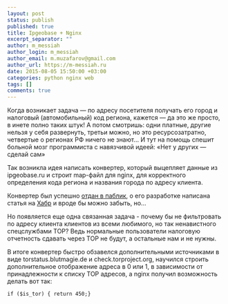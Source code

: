 ```yaml
---
layout: post
status: publish
published: true
title: Ipgeobase + Nginx
excerpt_separator: ""
author: m_messiah
author_login: m_messiah
author_email: m.muzafarov@gmail.com
author_url: https://m-messiah.ru
date: 2015-08-05 15:50:00 +03:00
categories: python nginx web
tags: []
comments: true
---
```


Когда возникает задача — по адресу посетителя получать его город и налоговый (автомобильный) код региона, кажется — да это же просто, в инете полно таких штук!
А потом смотришь: одни платные, другие нельзя у себя развернуть, третьи можно, но это ресурсозатратно, четвертые о регионах РФ ничего не знают…
И тут на помощь спешит больной мозг программиста с навязчивой идеей: «Нет у других — сделай сам»

Так возникла идея написать конвертер, который выцепляет данные из ipgeobase.ru и строит map-файл для nginx, для корректного определения кода региона и названия города  по адресу клиента.

Конвертер был успешно [отдан в паблик](https://github.com/m-messiah/ipgeobase_importer), о его разработке написана статья на [Хабр](http://habrahabr.ru/post/264219/) и вроде бы можно забыть, но...

Но появляется еще одна связанная задача - почему бы не фильтровать по адресу клиента клиентов из всеми любимого, но так ненавистного спецслужбами ТОР?
Ведь нормальные пользователи налоговую отчетность сдавать через ТОР не будут, а остальные нам и не нужны.

В итоге конвертер быстро обзавелся дополнительными источниками в виде torstatus.blutmagie.de и check.torproject.org, научился строить дополнительное отображение адреса в 0 или 1, в зависимости от принадлежности к списку ТОР адресов, а nginx получил возможность делать вот так:

```nginx
if ($is_tor) { return 450;}
```
